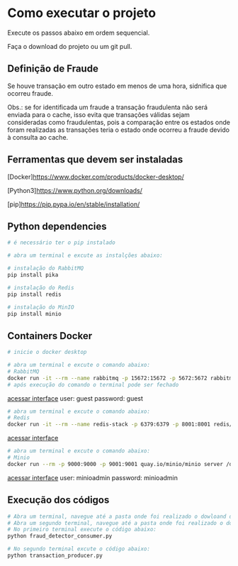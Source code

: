 # Como executar o projeto
Execute os passos abaixo em ordem sequencial.

Faça o download do projeto ou um git pull.

## Definição de Fraude
Se houve transação em outro estado em menos de uma hora, sidnifica que ocorreu fraude.

Obs.: se for identificada um fraude a transação fraudulenta não será enviada para o cache, isso evita que transações válidas sejam consideradas como fraudulentas, pois a comparação entre os estados onde foram realizadas as transações teria o estado onde ocorreu a fraude devido à consulta ao cache.

## Ferramentas que devem ser instaladas
[Docker]https://www.docker.com/products/docker-desktop/

[Python3]https://www.python.org/downloads/

[pip]https://pip.pypa.io/en/stable/installation/

## Python dependencies
  
```BASH
# é necessário ter o pip instalado

# abra um terminal e excute as instalções abaixo:

# instalação do RabbitMQ
pip install pika

# instalação do Redis
pip install redis

# instalação do MinIO
pip install minio

```

## Containers Docker

```BASH
# inicie o docker desktop 

# abra um terminal e excute o comando abaixo:
# RabbitMQ
docker run -it --rm --name rabbitmq -p 15672:15672 -p 5672:5672 rabbitmq:3-management
# após execução do comando o terminal pode ser fechado
```
[acessar interface](http://localhost:15672)
user: guest
password: guest

```BASH
# abra um terminal e excute o comando abaixo:
# Redis
docker run -it --rm --name redis-stack -p 6379:6379 -p 8001:8001 redis/redis-stack:latest
```
[acessar interface](http://localhost:8001)

```BASH
# abra um terminal e excute o comando abaixo:
# Minio
docker run --rm -p 9000:9000 -p 9001:9001 quay.io/minio/minio server /data --console-address ":9001"
```
[acessar interface](http://localhost:9001)
user: minioadmin
password: minioadmin

## Execução dos códigos
```BASH
# Abra um terminal, navegue até a pasta onde foi realizado o dowloand do projeto.
# Abra um segundo terminal, navegue até a pasta onde foi realizado o dowloand do projeto.
# No primeiro terminal execute o código abaixo:
python fraud_detector_consumer.py

# No segundo terminal excute o código abaixo:
python transaction_producer.py

```
